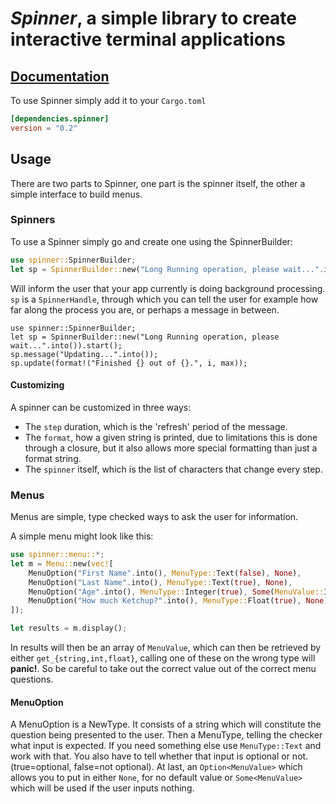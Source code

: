 _Spinner_, a simple library to create interactive terminal applications
=======================================================================

## [Documentation](http://neikos.me/spinner/spinner/)


To use Spinner simply add it to your `Cargo.toml`

```toml
[dependencies.spinner]
version = "0.2"
```

Usage
-----

There are two parts to Spinner, one part is the spinner itself, the other a
simple interface to build menus.


### Spinners

To use a Spinner simply go and create one using the SpinnerBuilder:
```rust
use spinner::SpinnerBuilder;
let sp = SpinnerBuilder::new("Long Running operation, please wait...".into()).start();
```

Will inform the user that your app currently is doing background processing.
`sp` is a `SpinnerHandle`, through which you can tell the user for example how
far along the process you are, or perhaps a message in between.

```
use spinner::SpinnerBuilder;
let sp = SpinnerBuilder::new("Long Running operation, please wait...".into()).start();
sp.message("Updating...".into());
sp.update(format!("Finished {} out of {}.", i, max));
```

#### Customizing

A spinner can be customized in three ways:

- The `step` duration, which is the 'refresh' period of the message.
- The `format`, how a given string is printed, due to limitations this is
    done through a closure, but it also allows more special formatting than
    just a format string.
- The `spinner` itself, which is the list of characters that change every
    step.


### Menus

Menus are simple, type checked ways to ask the user for information.

A simple menu might look like this:

```rust
use spinner::menu::*;
let m = Menu::new(vec![
    MenuOption("First Name".into(), MenuType::Text(false), None),
    MenuOption("Last Name".into(), MenuType::Text(true), None),
    MenuOption("Age".into(), MenuType::Integer(true), Some(MenuValue::Integer(1))),
    MenuOption("How much Ketchup?".into(), MenuType::Float(true), None),
]);

let results = m.display();
```

In results will then be an array of `MenuValue`, which can then be retrieved by
either `get_{string,int,float}`, calling one of these on the wrong type will
**panic!**. So be careful to take out the correct value out of the correct menu
questions.

#### MenuOption

A MenuOption is a NewType. It consists of a string which will constitute the
question being presented to the user. Then a MenuType, telling the checker what
input is expected. If you need something else use `MenuType::Text` and work with
that. You also have to tell whether that input is optional or not.
(true=optional, false=not optional). At last, an `Option<MenuValue>` which allows
you to put in either `None`, for no default value or `Some<MenuValue>` which
will be used if the user inputs nothing.
